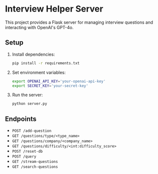 # Interview Helper Server

This project provides a Flask server for managing interview questions and interacting with OpenAI's GPT-4o.

## Setup

1. Install dependencies:
    ```sh
    pip install -r requirements.txt
    ```

2. Set environment variables:
    ```sh
    export OPENAI_API_KEY='your-openai-api-key'
    export SECRET_KEY='your-secret-key'
    ```

3. Run the server:
    ```sh
    python server.py
    ```

## Endpoints

- `POST /add-question`
- `GET /questions/type/<type_name>`
- `GET /questions/company/<company_name>`
- `GET /questions/difficulty/<int:difficulty_score>`
- `POST /reset-db`
- `POST /query`
- `GET /stream-questions`
- `GET /search-questions`
